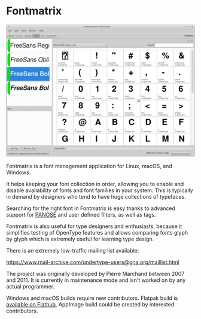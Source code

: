 # Fontmatrix

![Screenshot](screenshot.png)

Fontmatrix is a font management application for Linux, macOS, and Windows. 

It helps keeping your font collection in order, allowing you to enable and 
disable availability of fonts and font families in your system. This is typically
in demand by designers who tend to have huge collections of typefaces.

Searching for the right font in Fontmatrix is easy thanks to advanced support 
for [PANOSE](https://en.wikipedia.org/wiki/PANOSE) and user defined filters,
as well as tags.

Fontmatrix is also useful for type designers and enthusiasts, because it 
simplifies testing of OpenType features and allows comparing fonts glyph by 
glyph which is extremely useful for learning type design.

There is an extremely low-traffic mailing list available:

https://www.mail-archive.com/undertype-users@gna.org/maillist.html

The project was originally developed by Pierre Marchand between 2007 and 2011.
It is currently in maintenance mode and isn't worked on by any actual programmer.

Windows and macOS builds require new contributors. Flatpak build is
[available on Flathub](https://flathub.org/apps/details/com.github.fontmatrix.Fontmatrix), 
AppImage build could be created by interested contributors.
